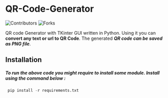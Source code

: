 # QR-Code-Generator
![Contributors](https://img.shields.io/github/contributors/GyroGyro/QR-Code-Generator)
![Forks](https://img.shields.io/github/forks/GyroGyro/QR-Code-Generator?style=social)

QR code Generator with TKinter GUI written in Python. Using it you can **convert any text or url to QR Code**.
The generated ***QR code can be saved as PNG file***.


## Installation



##### To run the above code you might require to install some module. Install using the command below :
```python
 pip install -r requirements.txt
 ```
